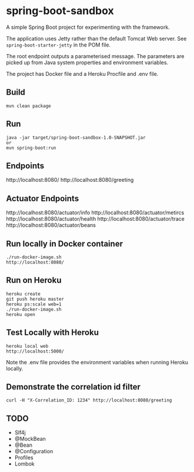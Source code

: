 spring-boot-sandbox
====

A simple Spring Boot project for experimenting with the framework.

The application uses Jetty rather than the default Tomcat Web server. See `spring-boot-starter-jetty` in the POM file.

The root endpoint outputs a parameterised message. The parameters are picked up from Java 
system properties and environment variables.

The project has Docker file and a Heroku Procfile and .env file.

Build
----
```
mvn clean package
```

Run
----
```
java -jar target/spring-boot-sandbox-1.0-SNAPSHOT.jar
or
mvn spring-boot:run
```

Endpoints
----
http://localhost:8080/
http://localhost:8080/greeting


Actuator Endpoints
----
http://localhost:8080/actuator/info
http://localhost:8080/actuator/metircs
http://localhost:8080/actuator/health
http://localhost:8080/actuator/trace
http://localhost:8080/actuator/beans


Run locally in Docker container
----
```
./run-docker-image.sh
http://localhost:8080/
```

Run on Heroku
----
```
heroku create
git push heroku master
heroku ps:scale web=1
./run-docker-image.sh
heroku open
```

Test Locally with Heroku
----
```
heroku local web
http://localhost:5000/
```

Note the .env file provides the environment variables when running Heroku locally.

Demonstrate the correlation id filter
----
```curl -H "X-Correlation_ID: 1234" http://localhost:8080/greeting```

TODO
----

- Slf4j
- @MockBean
- @Bean
- @Configuration
- Profiles
- Lombok



